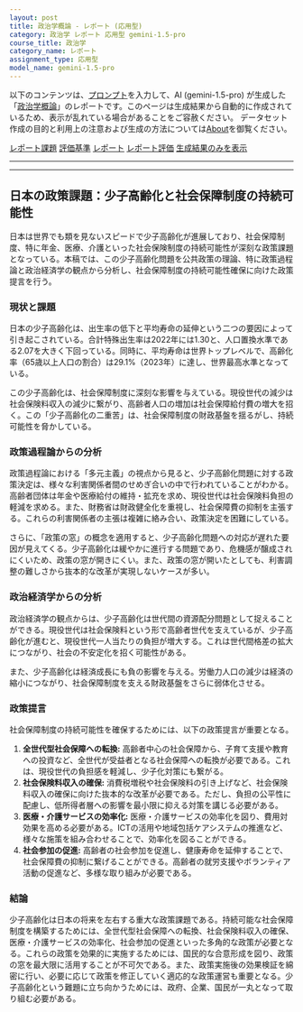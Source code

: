 ```yaml
---
layout: post
title: 政治学概論 - レポート (応用型)
category: 政治学 レポート 応用型 gemini-1.5-pro
course_title: 政治学
category_name: レポート
assignment_type: 応用型
model_name: gemini-1.5-pro
---
```


以下のコンテンツは、[プロンプト](https://github.com/takedatoshiyuki/synthetic_assignments/tree/main/generated/政治学/gemini-1.5-pro/prompt_レポート-応用型.md)を入力して、AI (gemini-1.5-pro) が生成した「[政治学概論](/contents/政治学/)」のレポートです。このページは生成結果から自動的に作成されているため、表示が乱れている場合があることをご容赦ください。
データセット作成の目的と利用上の注意および生成の方法については[About](/About)を御覧ください。

[レポート課題](../レポート課題-応用型)
[評価基準](../評価基準-応用型)
[レポート](../レポート-応用型)
[レポート評価](../レポート評価-応用型)
[生成結果のみを表示](https://github.com/takedatoshiyuki/synthetic_assignments/tree/main/generated/政治学/gemini-1.5-pro/レポート-応用型.md)
  

***
***
  
## 日本の政策課題：少子高齢化と社会保障制度の持続可能性

日本は世界でも類を見ないスピードで少子高齢化が進展しており、社会保障制度、特に年金、医療、介護といった社会保険制度の持続可能性が深刻な政策課題となっている。本稿では、この少子高齢化問題を公共政策の理論、特に政策過程論と政治経済学の観点から分析し、社会保障制度の持続可能性確保に向けた政策提言を行う。

### 現状と課題

日本の少子高齢化は、出生率の低下と平均寿命の延伸という二つの要因によって引き起こされている。合計特殊出生率は2022年には1.30と、人口置換水準である2.07を大きく下回っている。同時に、平均寿命は世界トップレベルで、高齢化率（65歳以上人口の割合）は29.1%（2023年）に達し、世界最高水準となっている。

この少子高齢化は、社会保障制度に深刻な影響を与えている。現役世代の減少は社会保険料収入の減少に繋がり、高齢者人口の増加は社会保障給付費の増大を招く。この「少子高齢化の二重苦」は、社会保障制度の財政基盤を揺るがし、持続可能性を脅かしている。

### 政策過程論からの分析

政策過程論における「多元主義」の視点から見ると、少子高齢化問題に対する政策決定は、様々な利害関係者間のせめぎ合いの中で行われていることがわかる。高齢者団体は年金や医療給付の維持・拡充を求め、現役世代は社会保険料負担の軽減を求める。また、財務省は財政健全化を重視し、社会保障費の抑制を主張する。これらの利害関係者の主張は複雑に絡み合い、政策決定を困難にしている。

さらに、「政策の窓」の概念を適用すると、少子高齢化問題への対応が遅れた要因が見えてくる。少子高齢化は緩やかに進行する問題であり、危機感が醸成されにくいため、政策の窓が開きにくい。また、政策の窓が開いたとしても、利害調整の難しさから抜本的な改革が実現しないケースが多い。

### 政治経済学からの分析

政治経済学の観点からは、少子高齢化は世代間の資源配分問題として捉えることができる。現役世代は社会保険料という形で高齢者世代を支えているが、少子高齢化が進むと、現役世代一人当たりの負担が増大する。これは世代間格差の拡大につながり、社会の不安定化を招く可能性がある。

また、少子高齢化は経済成長にも負の影響を与える。労働力人口の減少は経済の縮小につながり、社会保障制度を支える財政基盤をさらに弱体化させる。

### 政策提言

社会保障制度の持続可能性を確保するためには、以下の政策提言が重要となる。

1. **全世代型社会保障への転換:** 高齢者中心の社会保障から、子育て支援や教育への投資など、全世代が受益者となる社会保障への転換が必要である。これは、現役世代の負担感を軽減し、少子化対策にも繋がる。
2. **社会保険料収入の確保:** 消費税増税や社会保険料の引き上げなど、社会保険料収入の確保に向けた抜本的な改革が必要である。ただし、負担の公平性に配慮し、低所得者層への影響を最小限に抑える対策を講じる必要がある。
3. **医療・介護サービスの効率化:** 医療・介護サービスの効率化を図り、費用対効果を高める必要がある。ICTの活用や地域包括ケアシステムの推進など、様々な施策を組み合わせることで、効率化を図ることができる。
4. **社会参加の促進:** 高齢者の社会参加を促進し、健康寿命を延伸することで、社会保障費の抑制に繋げることができる。高齢者の就労支援やボランティア活動の促進など、多様な取り組みが必要である。

### 結論

少子高齢化は日本の将来を左右する重大な政策課題である。持続可能な社会保障制度を構築するためには、全世代型社会保障への転換、社会保険料収入の確保、医療・介護サービスの効率化、社会参加の促進といった多角的な政策が必要となる。これらの政策を効果的に実施するためには、国民的な合意形成を図り、政策の窓を最大限に活用することが不可欠である。また、政策実施後の効果検証を綿密に行い、必要に応じて政策を修正していく適応的な政策運営も重要となる。少子高齢化という難題に立ち向かうためには、政府、企業、国民が一丸となって取り組む必要がある。
